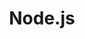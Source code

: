 ---
images:
- nodejs-icon.svg
- nodejs-horizontal.svg
- nodejs-ar21.svg
logohandle: nodejs
sort: node.js
title: Node.js
website: https://nodejs.org/
---